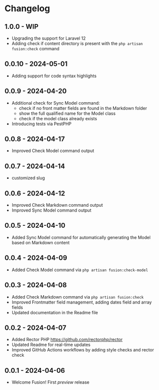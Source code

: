 # Changelog

## 1.0.0 - WIP
- Upgrading the support for Laravel 12
- Adding check if content directory is present with the `php artisan fusion:check` command

## 0.0.10 - 2024-05-01
- Adding support for code syntax highlights

## 0.0.9 - 2024-04-20
- Additional check for Sync Model command:
  - check if no front matter fields are found in the Markdown folder
  - show the full qualified name for the Model class
  - check if the model class already exists
- Introducing tests via PestPHP

## 0.0.8 - 2024-04-17
- Improved Check Model command output

## 0.0.7 - 2024-04-14
- customized slug

## 0.0.6 - 2024-04-12
- Improved Check Markdown command output
- Improved Sync Model command output

## 0.0.5 - 2024-04-10
- Added Sync Model command for automatically generating the Model based on Markdown content

## 0.0.4 - 2024-04-09
- Added Check Model command via `php artisan fusion:check-model`

## 0.0.3 - 2024-04-08
- Added Check Markdown command via `php artisan fusion:check`
- Improved Frontmatter field management, adding dates field and array fields
- Updated documentation in the Readme file

## 0.0.2 - 2024-04-07
- Added Rector PHP https://github.com/rectorphp/rector
- Updated Readme for real-time updates
- Improved GitHub Actions workflows by adding style checks and rector check

## 0.0.1 - 2024-04-06

- Welcome Fusion! First *preview* release
